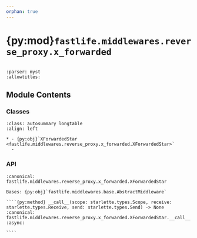 ```yaml
---
orphan: true
---
```


# {py:mod}`fastlife.middlewares.reverse_proxy.x_forwarded`

```{py:module} fastlife.middlewares.reverse_proxy.x_forwarded
```

```{autodoc2-docstring} fastlife.middlewares.reverse_proxy.x_forwarded
:parser: myst
:allowtitles:
```

## Module Contents

### Classes

````{list-table}
:class: autosummary longtable
:align: left

* - {py:obj}`XForwardedStar <fastlife.middlewares.reverse_proxy.x_forwarded.XForwardedStar>`
  -
````

### API

`````{py:class} XForwardedStar(app: starlette.types.ASGIApp)
:canonical: fastlife.middlewares.reverse_proxy.x_forwarded.XForwardedStar

Bases: {py:obj}`fastlife.middlewares.base.AbstractMiddleware`

````{py:method} __call__(scope: starlette.types.Scope, receive: starlette.types.Receive, send: starlette.types.Send) -> None
:canonical: fastlife.middlewares.reverse_proxy.x_forwarded.XForwardedStar.__call__
:async:

````

`````
